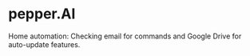 # pepper.AI
 Home automation: Checking email for commands and Google Drive for auto-update features.
